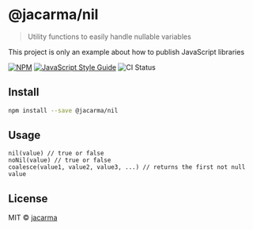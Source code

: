 # @jacarma/nil

> Utility functions to easily handle nullable variables

This project is only an example about how to publish JavaScript libraries

[![NPM](https://img.shields.io/npm/v/@jacarma/nil.svg)](https://www.npmjs.com/package/@jacarma/nil) [![JavaScript Style Guide](https://img.shields.io/badge/code_style-standard-brightgreen.svg)](https://standardjs.com) ![CI Status](https://travis-ci.org/jacarma/nil.svg?branch=master)

## Install

```bash
npm install --save @jacarma/nil
```

## Usage

```tsx
nil(value) // true or false
noNil(value) // true or false
coalesce(value1, value2, value3, ...) // returns the first not null value
```

## License

MIT © [jacarma](https://github.com/jacarma)
